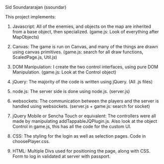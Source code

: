 Sid Soundararajan (ssoundar)

This project implements:
1) Javascript: All of the enemies, and objects on the map are inherited from a base
         object, then specialized. (game.js: Look of everything after MapObjects)
    
2) Canvas: The game is run on Canvas, and many of the things are drawn using 
         canvas primitives. (game.js: search for all draw functions, ScaledPage.js, Util.js)

3) DOM Manipulation: I create the two control interfaces, using pure DOM
         Manipulation. (game.js: Look at the Control object)

4) jQuery: The majority of the code is written using jQuery. (All .js files)

5) node.js: The server side is done using node.js. (server.js)

6) websockets: The communication between the players and the server is
         handled using websockets. (server.js + game.js: search for socket)

7) jQuery Mobile or Sencha Touch or equivalent: The controllers were all made by
         manipulating addTappableJQPlugin.js. Also look at the object Control in game.js, 
         this has all the code for the custom UI.

8) CSS: The styling for the login as well as selection pages. Code in choosePlayer.css.

9) HTML: Multiple Divs used for positioning the page, along with CSS. Form to log in 
         validated at server with passport.
